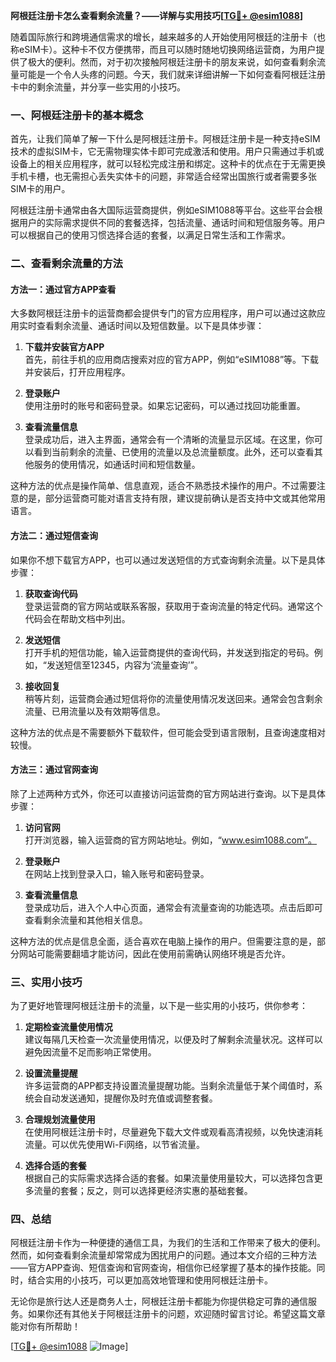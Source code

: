 **阿根廷注册卡怎么查看剩余流量？——详解与实用技巧[[TG💪+ @esim1088](https://t.me/s/esim1088)]**

随着国际旅行和跨境通信需求的增长，越来越多的人开始使用阿根廷的注册卡（也称eSIM卡）。这种卡不仅方便携带，而且可以随时随地切换网络运营商，为用户提供了极大的便利。然而，对于初次接触阿根廷注册卡的朋友来说，如何查看剩余流量可能是一个令人头疼的问题。今天，我们就来详细讲解一下如何查看阿根廷注册卡中的剩余流量，并分享一些实用的小技巧。

### 一、阿根廷注册卡的基本概念

首先，让我们简单了解一下什么是阿根廷注册卡。阿根廷注册卡是一种支持eSIM技术的虚拟SIM卡，它无需物理实体卡即可完成激活和使用。用户只需通过手机或设备上的相关应用程序，就可以轻松完成注册和绑定。这种卡的优点在于无需更换手机卡槽，也无需担心丢失实体卡的问题，非常适合经常出国旅行或者需要多张SIM卡的用户。

阿根廷注册卡通常由各大国际运营商提供，例如eSIM1088等平台。这些平台会根据用户的实际需求提供不同的套餐选择，包括流量、通话时间和短信服务等。用户可以根据自己的使用习惯选择合适的套餐，以满足日常生活和工作需求。

### 二、查看剩余流量的方法

#### 方法一：通过官方APP查看

大多数阿根廷注册卡的运营商都会提供专门的官方应用程序，用户可以通过这款应用实时查看剩余流量、通话时间以及短信数量。以下是具体步骤：

1. **下载并安装官方APP**  
   首先，前往手机的应用商店搜索对应的官方APP，例如“eSIM1088”等。下载并安装后，打开应用程序。

2. **登录账户**  
   使用注册时的账号和密码登录。如果忘记密码，可以通过找回功能重置。

3. **查看流量信息**  
   登录成功后，进入主界面，通常会有一个清晰的流量显示区域。在这里，你可以看到当前剩余的流量、已使用的流量以及总流量额度。此外，还可以查看其他服务的使用情况，如通话时间和短信数量。

这种方法的优点是操作简单、信息直观，适合不熟悉技术操作的用户。不过需要注意的是，部分运营商可能对语言支持有限，建议提前确认是否支持中文或其他常用语言。

#### 方法二：通过短信查询

如果你不想下载官方APP，也可以通过发送短信的方式查询剩余流量。以下是具体步骤：

1. **获取查询代码**  
   登录运营商的官方网站或联系客服，获取用于查询流量的特定代码。通常这个代码会在帮助文档中列出。

2. **发送短信**  
   打开手机的短信功能，输入运营商提供的查询代码，并发送到指定的号码。例如，“发送短信至12345，内容为‘流量查询’”。

3. **接收回复**  
   稍等片刻，运营商会通过短信将你的流量使用情况发送回来。通常会包含剩余流量、已用流量以及有效期等信息。

这种方法的优点是不需要额外下载软件，但可能会受到语言限制，且查询速度相对较慢。

#### 方法三：通过官网查询

除了上述两种方式外，你还可以直接访问运营商的官方网站进行查询。以下是具体步骤：

1. **访问官网**  
   打开浏览器，输入运营商的官方网站地址。例如，“www.esim1088.com”。

2. **登录账户**  
   在网站上找到登录入口，输入账号和密码登录。

3. **查看流量信息**  
   登录成功后，进入个人中心页面，通常会有流量查询的功能选项。点击后即可查看剩余流量和其他相关信息。

这种方法的优点是信息全面，适合喜欢在电脑上操作的用户。但需要注意的是，部分网站可能需要翻墙才能访问，因此在使用前需确认网络环境是否允许。

### 三、实用小技巧

为了更好地管理阿根廷注册卡的流量，以下是一些实用的小技巧，供你参考：

1. **定期检查流量使用情况**  
   建议每隔几天检查一次流量使用情况，以便及时了解剩余流量状况。这样可以避免因流量不足而影响正常使用。

2. **设置流量提醒**  
   许多运营商的APP都支持设置流量提醒功能。当剩余流量低于某个阈值时，系统会自动发送通知，提醒你及时充值或调整套餐。

3. **合理规划流量使用**  
   在使用阿根廷注册卡时，尽量避免下载大文件或观看高清视频，以免快速消耗流量。可以优先使用Wi-Fi网络，以节省流量。

4. **选择合适的套餐**  
   根据自己的实际需求选择合适的套餐。如果流量使用量较大，可以选择包含更多流量的套餐；反之，则可以选择更经济实惠的基础套餐。

### 四、总结

阿根廷注册卡作为一种便捷的通信工具，为我们的生活和工作带来了极大的便利。然而，如何查看剩余流量却常常成为困扰用户的问题。通过本文介绍的三种方法——官方APP查询、短信查询和官网查询，相信你已经掌握了基本的操作技能。同时，结合实用的小技巧，可以更加高效地管理和使用阿根廷注册卡。

无论你是旅行达人还是商务人士，阿根廷注册卡都能为你提供稳定可靠的通信服务。如果你还有其他关于阿根廷注册卡的问题，欢迎随时留言讨论。希望这篇文章能对你有所帮助！

[[TG💪+ @esim1088](https://t.me/s/esim1088) ![Image](https://i.postimg.cc/4NQfJmqS/Snipaste-2025-05-13-00-14-12.png)]
